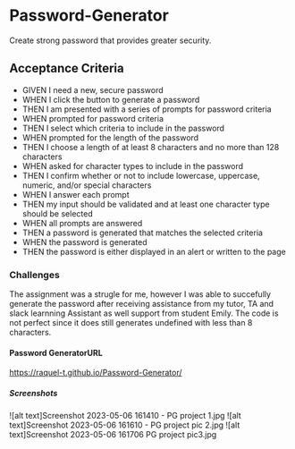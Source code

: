 # Password-Generator
Create strong password that provides greater security.

## Acceptance Criteria ##

* GIVEN I need a new, secure password
* WHEN I click the button to generate a password
* THEN I am presented with a series of prompts for password criteria
* WHEN prompted for password criteria
* THEN I select which criteria to include in the password
* WHEN prompted for the length of the password
* THEN I choose a length of at least 8 characters and no more than 128 characters
* WHEN asked for character types to include in the password
* THEN I confirm whether or not to include lowercase, uppercase, numeric, and/or special characters
* WHEN I answer each prompt
* THEN my input should be validated and at least one character type should be selected
* WHEN all prompts are answered
* THEN a password is generated that matches the selected criteria
* WHEN the password is generated
* THEN the password is either displayed in an alert or written to the page

### Challenges ###
The assignment was a strugle for me, however I was able to succefully generate the password after receiving assistance from my tutor, TA and slack learnning Assistant as well support from student Emily. The code is not perfect since it does still generates undefined with less than 8 characters. 

#### Password GeneratorURL ####
https://raquel-t.github.io/Password-Generator/


##### Screenshots #####

![alt text]Screenshot 2023-05-06 161410 - PG project 1.jpg
![alt text]Screenshot 2023-05-06 161610 - PG project pic 2.jpg
![alt text]Screenshot 2023-05-06 161706 PG project pic3.jpg
